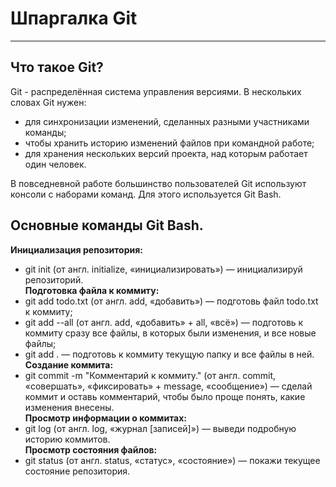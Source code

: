 # Шпаргалка Git
---
## Что такое Git?

Git - распределённая система управления версиями. В нескольких словах Git нужен:
- для синхронизации изменений, сделанных разными участниками команды;
- чтобы хранить историю изменений файлов при командной работе;
- для хранения нескольких версий проекта, над которым работает один человек.

В повседневной работе большинство пользователей Git используют консоли с наборами команд. Для этого используется Git Bash.

## Основные команды Git Bash.

**Инициализация репозитория:**  
- git init (от англ. initialize, «инициализировать») — инициализируй репозиторий.  
**Подготовка файла к коммиту:**  
- git add todo.txt (от англ. add, «добавить») — подготовь файл todo.txt к коммиту;  
- git add --all (от англ. add, «добавить» + all, «всё») — подготовь к коммиту сразу все файлы, в которых были изменения, и все новые файлы;  
- git add . — подготовь к коммиту текущую папку и все файлы в ней.  
**Создание коммита:**  
- git commit -m "Комментарий к коммиту." (от англ. commit, «совершать», «фиксировать» + message, «сообщение») — сделай коммит и оставь комментарий, чтобы было проще понять, какие изменения внесены.  
**Просмотр информации о коммитах:**  
- git log (от англ. log, «журнал [записей]») — выведи подробную историю коммитов.  
**Просмотр состояния файлов:**  
- git status (от англ. status, «статус», «состояние») — покажи текущее состояние репозитория.  